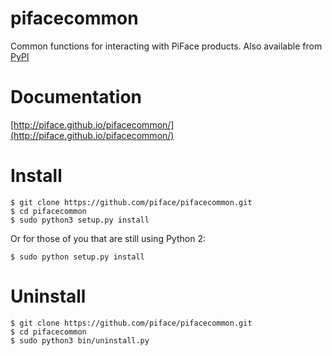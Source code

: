 pifacecommon
============

Common functions for interacting with PiFace products. Also available from
[PyPI](https://pypi.python.org/pypi/pifacecommon/)


Documentation
=============

[http://piface.github.io/pifacecommon/](http://piface.github.io/pifacecommon/)


Install
=======

    $ git clone https://github.com/piface/pifacecommon.git
    $ cd pifacecommon
    $ sudo python3 setup.py install

Or for those of you that are still using Python 2:

    $ sudo python setup.py install


Uninstall
=========

    $ git clone https://github.com/piface/pifacecommon.git
    $ cd pifacecommon
    $ sudo python3 bin/uninstall.py
